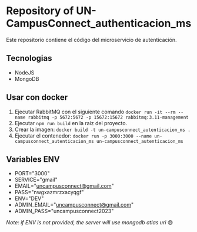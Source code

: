 # Repository of UN-CampusConnect_authenticacion_ms


Este repositorio contiene el código del microservicio de autenticación.

## Tecnologias

- NodeJS
- MongoDB

## Usar con docker
1. Ejecutar RabbitMQ con el siguiente comando `docker run -it --rm --name rabbitmq -p 5672:5672 -p 15672:15672 rabbitmq:3.11-management`
2. Ejecutar `npm run build` en la raiz del proyecto.
3. Crear la imagen: `docker build -t un-campusconnect_autenticacion_ms .`
4. Ejecutar el contenedor: `docker run -p 3000:3000 --name un-campusconnect_autenticacion_ms un-campusconnect_autenticacion_ms`

## Variables ENV
- PORT="3000"
- SERVICE="gmail"
- EMAIL="uncampusconnect@gmail.com"
- PASS="nwgxazmrzxacyqgf"
- ENV="DEV"
- ADMIN_EMAIL="uncampusconnect@gmail.com"
- ADMIN_PASS="uncampusconnect2023"

*Note: if ENV is not provided, the server will use
mongodb atlas uri* :smile: 